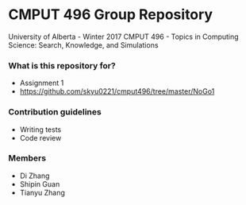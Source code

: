 # CMPUT 496 Group Repository #

University of Alberta - Winter 2017
CMPUT 496 - Topics in Computing Science: Search, Knowledge, and Simulations

### What is this repository for? ###

* Assignment 1
* https://github.com/skyu0221/cmput496/tree/master/NoGo1

### Contribution guidelines ###

* Writing tests
* Code review

### Members ###

* Di Zhang
* Shipin Guan
* Tianyu Zhang
